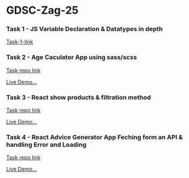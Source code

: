 <h1>GDSC-Zag-25</h1>

<h3>Task 1 - JS Variable Declaration & Datatypes in depth</h3>
<p><a href="https://drive.google.com/file/d/1DHpt8UVTvDyM18e2h4k5zZfrcaTaoUtH/view?usp=sharing">Task-1-link</a></p>

<h3>Task 2 - Age Caculator App using sass/scss</h3>
<p><a href="https://github.com/emanmohamedsr/Age-Caculator-App">Task repo link</a></p>
<p><a href="https://emanmohamedsr.github.io/Age-Caculator-App/">Live Demo...</a></p>

<h3>Task 3 - React show products & filtration method</h3>
<p><a href="https://github.com/emanmohamedsr/react-products-filtration">Task repo link</a></p>
<p><a href="https://emanmohamedsr.github.io/react-products-filtration/">Live Demo...</a></p>

<h3>Task 4 - React Advice Generator App Feching form an API & handling Error and Loading</h3>
<p><a href="https://github.com/emanmohamedsr/Advice-Generator-App">Task repo link</a></p>
<p><a href="https://emanmohamedsr.github.io/advice-generator-app/">Live Demo...</a></p>

